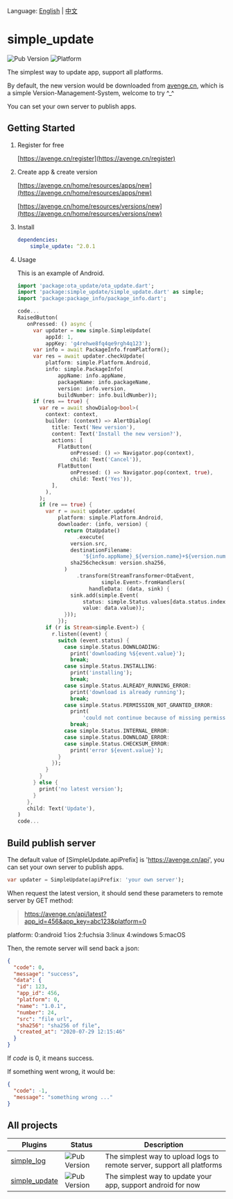 Language: [English](README.md) | [中文](README_zh-CN.md)

# simple_update
![Pub Version](https://img.shields.io/pub/v/simple_update?style=flat-square)
![Platform](https://img.shields.io/badge/platform-flutter%20android-brightgreen)

The simplest way to update app, support all platforms.

By default, the new version would be downloaded from [avenge.cn](https://avenge.cn), which is a simple Version-Management-System, welcome to try ^_^

You can set your own server to publish apps.

## Getting Started

1. Register for free

   [https://avenge.cn/register](https://avenge.cn/register)
2. Create app & create version

   [https://avenge.cn/home/resources/apps/new](https://avenge.cn/home/resources/apps/new)
   
   [https://avenge.cn/home/resources/versions/new](https://avenge.cn/home/resources/versions/new)

3. Install
   ```yaml
   dependencies:
       simple_update: ^2.0.1
   ```
   
   
4. Usage

   This is an example of Android.
   
   ```dart
   import 'package:ota_update/ota_update.dart';
   import 'package:simple_update/simple_update.dart' as simple;
   import 'package:package_info/package_info.dart';
   
   code...
   RaisedButton(
      onPressed: () async {
        var updater = new simple.SimpleUpdate(
            appId: 1,
            appKey: 'g4rehwe8fq4qe9rgh4q123');
        var info = await PackageInfo.fromPlatform();
        var res = await updater.checkUpdate(
            platform: simple.Platform.Android,
            info: simple.PackageInfo(
                appName: info.appName,
                packageName: info.packageName,
                version: info.version,
                buildNumber: info.buildNumber));
        if (res == true) {
          var re = await showDialog<bool>(
            context: context,
            builder: (context) => AlertDialog(
              title: Text('New version'),
              content: Text('Install the new version?'),
              actions: [
                FlatButton(
                    onPressed: () => Navigator.pop(context),
                    child: Text('Cancel')),
                FlatButton(
                    onPressed: () => Navigator.pop(context, true),
                    child: Text('Yes')),
              ],
            ),
          );
          if (re == true) {
            var r = await updater.update(
                platform: simple.Platform.Android,
                downloader: (info, version) {
                  return OtaUpdate()
                      .execute(
                    version.src,
                    destinationFilename:
                        '${info.appName}_${version.name}+${version.number}.apk',
                    sha256checksum: version.sha256,
                  )
                      .transform(StreamTransformer<OtaEvent,
                              simple.Event>.fromHandlers(
                          handleData: (data, sink) {
                    sink.add(simple.Event(
                        status: simple.Status.values[data.status.index],
                        value: data.value));
                  }));
                });
            if (r is Stream<simple.Event>) {
              r.listen((event) {
                switch (event.status) {
                  case simple.Status.DOWNLOADING:
                    print('downloading %${event.value}');
                    break;
                  case simple.Status.INSTALLING:
                    print('installing');
                    break;
                  case simple.Status.ALREADY_RUNNING_ERROR:
                    print('download is already running');
                    break;
                  case simple.Status.PERMISSION_NOT_GRANTED_ERROR:
                    print(
                        'could not continue because of missing permissions');
                    break;
                  case simple.Status.INTERNAL_ERROR:
                  case simple.Status.DOWNLOAD_ERROR:
                  case simple.Status.CHECKSUM_ERROR:
                    print('error ${event.value}');
                }
              });
            }
          }
        } else {
          print('no latest version');
        }
      },
      child: Text('Update'),
   )
   code...
   ```

## Build publish server

  
   The default value of [SimpleUpdate.apiPrefix] is 'https://avenge.cn/api', you can set your own server to publish apps.
   ```dart
   var updater = SimpleUpdate(apiPrefix: 'your own server');
   ```
  
  When request the latest version, it should send these parameters to remote server by GET method:
  > https://avenge.cn/api/latest?app_id=456&app_key=abc123&platform=0

  platform: 0:android 1:ios 2:fuchsia 3:linux 4:windows 5:macOS

  Then, the remote server will send back a json:
  ```json
  {
    "code": 0,
    "message": "success",
    "data": {
     "id": 123,
     "app_id": 456,
     "platform": 0,
     "name": "1.0.1",
     "number": 24,
     "src": "file url",
     "sha256": "sha256 of file",
     "created_at": "2020-07-29 12:15:46"
    }
  }
  ```
   If *code* is 0, it means success.
  
   If something went wrong, it would be:
   ```json
   {
     "code": -1,
     "message": "something wrong ..."
   }
   ```

## All projects
| Plugins                                                      | Status                                                       | Description                                                  |
| ------------------------------------------------------------ | ------------------------------------------------------------ | ------------------------------------------------------------ |
| [simple_log](https://github.com/creatint/flutter_simple_log) | ![Pub Version](https://img.shields.io/pub/v/simple_log?style=flat-square) | The simplest way to upload logs to remote server, support all platforms |
| [simple_update](https://github.com/creatint/flutter_simple_update) | ![Pub Version](https://img.shields.io/pub/v/simple_update?style=flat-square) | The simplest way to update your app, support android for now |
